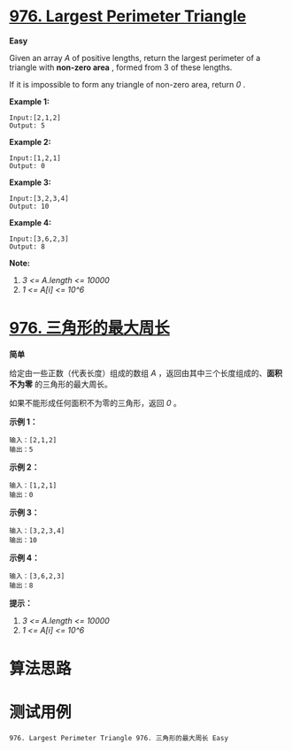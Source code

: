 # [976. Largest Perimeter Triangle][enTitle]

**Easy**

Given an array  *A*  of positive lengths, return the largest perimeter of a triangle with **non-zero area** , formed from 3 of these lengths.

If it is impossible to form any triangle of non-zero area, return  *0* .






**Example 1:** 

```
Input:[2,1,2]
Output: 5
```


**Example 2:** 

```
Input:[1,2,1]
Output: 0
```


**Example 3:** 

```
Input:[3,2,3,4]
Output: 10
```


**Example 4:** 

```
Input:[3,6,2,3]
Output: 8
```



**Note:** 

1.  *3 <= A.length <= 10000*  
2.  *1 <= A[i] <= 10^6* 










# [976. 三角形的最大周长][cnTitle]

**简单**

给定由一些正数（代表长度）组成的数组  *A* ，返回由其中三个长度组成的、**面积不为零** 的三角形的最大周长。

如果不能形成任何面积不为零的三角形，返回  *0* 。





**示例 1：** 

```
输入：[2,1,2]
输出：5

```

**示例 2：** 

```
输入：[1,2,1]
输出：0

```

**示例 3：** 

```
输入：[3,2,3,4]
输出：10

```

**示例 4：** 

```
输入：[3,6,2,3]
输出：8

```



**提示：** 

1.  *3 <= A.length <= 10000*  
2.  *1 <= A[i] <= 10^6* 




# 算法思路

# 测试用例
```
976. Largest Perimeter Triangle 976. 三角形的最大周长 Easy
```

[enTitle]: https://leetcode.com/problems/largest-perimeter-triangle/
[cnTitle]: https://leetcode-cn.com/problems/largest-perimeter-triangle/
